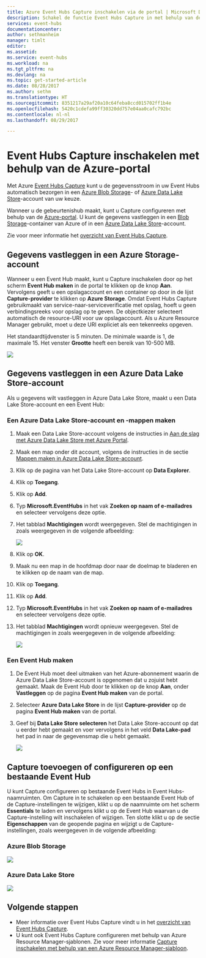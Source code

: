 ```yaml
---
title: Azure Event Hubs Capture inschakelen via de portal | Microsoft Docs
description: Schakel de functie Event Hubs Capture in met behulp van de Azure-portal.
services: event-hubs
documentationcenter: 
author: sethmanheim
manager: timlt
editor: 
ms.assetid: 
ms.service: event-hubs
ms.workload: na
ms.tgt_pltfrm: na
ms.devlang: na
ms.topic: get-started-article
ms.date: 08/28/2017
ms.author: sethm
ms.translationtype: HT
ms.sourcegitcommit: 8351217a29af20a10c64feba8ccd015702ff1b4e
ms.openlocfilehash: 5420c1cdefa99ff30320dd757e04aa0cafc792bc
ms.contentlocale: nl-nl
ms.lasthandoff: 08/29/2017

---
```


# <a name="enable-event-hubs-capture-using-the-azure-portal"></a>Event Hubs Capture inschakelen met behulp van de Azure-portal

Met Azure [Event Hubs Capture][capture-overview] kunt u de gegevensstroom in uw Event Hubs automatisch bezorgen in een [Azure Blob Storage](https://azure.microsoft.com/services/storage/blobs/)- of [Azure Data Lake Store](https://azure.microsoft.com/services/data-lake-store/)-account van uw keuze.

Wanneer u de gebeurtenishub maakt, kunt u Capture configureren met behulp van de [Azure-portal](https://portal.azure.com). U kunt de gegevens vastleggen in een [Blob Storage](https://azure.microsoft.com/services/storage/blobs/)-container van Azure of in een [Azure Data Lake Store](https://azure.microsoft.com/services/data-lake-store/)-account.

Zie voor meer informatie het [overzicht van Event Hubs Capture][capture-overview].

## <a name="capture-data-to-an-azure-storage-account"></a>Gegevens vastleggen in een Azure Storage-account  

Wanneer u een Event Hub maakt, kunt u Capture inschakelen door op het scherm **Event Hub maken** in de portal te klikken op de knop **Aan**. Vervolgens geeft u een opslagaccount en een container op door in de lijst **Capture-provider** te klikken op **Azure Storage**. Omdat Event Hubs Capture gebruikmaakt van service-naar-serviceverificatie met opslag, hoeft u geen verbindingsreeks voor opslag op te geven. De objectkiezer selecteert automatisch de resource-URI voor uw opslagaccount. Als u Azure Resource Manager gebruikt, moet u deze URI expliciet als een tekenreeks opgeven.

Het standaardtijdvenster is 5 minuten. De minimale waarde is 1, de maximale 15. Het venster **Grootte** heeft een bereik van 10-500 MB.

![][1]

## <a name="capture-data-to-an-azure-data-lake-store-account"></a>Gegevens vastleggen in een Azure Data Lake Store-account

Als u gegevens wilt vastleggen in Azure Data Lake Store, maakt u een Data Lake Store-account en een Event Hub:

### <a name="create-an-azure-data-lake-store-account-and-folders"></a>Een Azure Data Lake Store-account en -mappen maken

1. Maak een Data Lake Store-account volgens de instructies in [Aan de slag met Azure Data Lake Store met Azure Portal](../data-lake-store/data-lake-store-get-started-portal.md). 
2. Maak een map onder dit account, volgens de instructies in de sectie [Mappen maken in Azure Data Lake Store-account](../data-lake-store/data-lake-store-get-started-portal.md#createfolder).
3. Klik op de pagina van het Data Lake Store-account op **Data Explorer**.
4. Klik op **Toegang**.
5. Klik op **Add**.
6. Typ **Microsoft.EventHubs** in het vak **Zoeken op naam of e-mailadres** en selecteer vervolgens deze optie. 
7. Het tabblad **Machtigingen** wordt weergegeven. Stel de machtigingen in zoals weergegeven in de volgende afbeelding:

    ![][6]

8. Klik op **OK**.
9. Maak nu een map in de hoofdmap door naar de doelmap te bladeren en te klikken op de naam van de map.
10. Klik op **Toegang**.
11. Klik op **Add**.
12. Typ **Microsoft.EventHubs** in het vak **Zoeken op naam of e-mailadres** en selecteer vervolgens deze optie.
13. Het tabblad **Machtigingen** wordt opnieuw weergegeven. Stel de machtigingen in zoals weergegeven in de volgende afbeelding:

    ![][5]

### <a name="create-an-event-hub"></a>Een Event Hub maken

1. De Event Hub moet deel uitmaken van het Azure-abonnement waarin de Azure Data Lake Store-account is opgenomen dat u zojuist hebt gemaakt. Maak de Event Hub door te klikken op de knop **Aan**, onder **Vastleggen** op de pagina **Event Hub maken** van de portal. 
2. Selecteer **Azure Data Lake Store** in de lijst **Capture-provider** op de pagina **Event Hub maken** van de portal.
3. Geef bij **Data Lake Store selecteren** het Data Lake Store-account op dat u eerder hebt gemaakt en voer vervolgens in het veld **Data Lake-pad** het pad in naar de gegevensmap die u hebt gemaakt.

    ![][3]

## <a name="add-or-configure-capture-on-an-existing-event-hub"></a>Capture toevoegen of configureren op een bestaande Event Hub

U kunt Capture configureren op bestaande Event Hubs in Event Hubs-naamruimten. Om Capture in te schakelen op een bestaande Event Hub of de Capture-instellingen te wijzigen, klikt u op de naamruimte om het scherm **Essentials** te laden en vervolgens klikt u op de Event Hub waarvan u de Capture-instelling wilt inschakelen of wijzigen. Ten slotte klikt u op de sectie **Eigenschappen** van de geopende pagina en wijzigt u de Capture-instellingen, zoals weergegeven in de volgende afbeelding:

### <a name="azure-blob-storage"></a>Azure Blob Storage

![][2]

### <a name="azure-data-lake-store"></a>Azure Data Lake Store

![][4]

[1]: ./media/event-hubs-capture-enable-through-portal/event-hubs-capture1.png
[2]: ./media/event-hubs-capture-enable-through-portal/event-hubs-capture2.png
[3]: ./media/event-hubs-capture-enable-through-portal/event-hubs-capture3.png
[4]: ./media/event-hubs-capture-enable-through-portal/event-hubs-capture4.png
[5]: ./media/event-hubs-capture-enable-through-portal/event-hubs-capture5.png
[6]: ./media/event-hubs-capture-enable-through-portal/event-hubs-capture6.png

## <a name="next-steps"></a>Volgende stappen

- Meer informatie over Event Hubs Capture vindt u in het [overzicht van Event Hubs Capture][capture-overview].
- U kunt ook Event Hubs Capture configureren met behulp van Azure Resource Manager-sjablonen. Zie voor meer informatie [Capture inschakelen met behulp van een Azure Resource Manager-sjabloon](event-hubs-resource-manager-namespace-event-hub-enable-capture.md).

[capture-overview]: event-hubs-capture-overview.md
